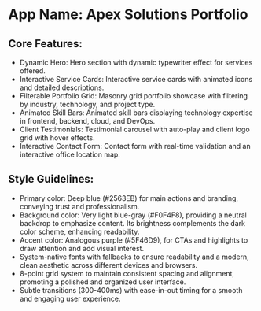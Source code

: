# **App Name**: Apex Solutions Portfolio

## Core Features:

- Dynamic Hero: Hero section with dynamic typewriter effect for services offered.
- Interactive Service Cards: Interactive service cards with animated icons and detailed descriptions.
- Filterable Portfolio Grid: Masonry grid portfolio showcase with filtering by industry, technology, and project type.
- Animated Skill Bars: Animated skill bars displaying technology expertise in frontend, backend, cloud, and DevOps.
- Client Testimonials: Testimonial carousel with auto-play and client logo grid with hover effects.
- Interactive Contact Form: Contact form with real-time validation and an interactive office location map.

## Style Guidelines:

- Primary color: Deep blue (#2563EB) for main actions and branding, conveying trust and professionalism.
- Background color: Very light blue-gray (#F0F4F8), providing a neutral backdrop to emphasize content. Its brightness complements the dark color scheme, enhancing readability.
- Accent color: Analogous purple (#5F46D9), for CTAs and highlights to draw attention and add visual interest.
- System-native fonts with fallbacks to ensure readability and a modern, clean aesthetic across different devices and browsers.
- 8-point grid system to maintain consistent spacing and alignment, promoting a polished and organized user interface.
- Subtle transitions (300-400ms) with ease-in-out timing for a smooth and engaging user experience.